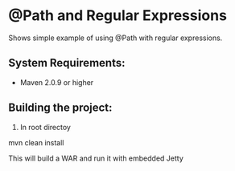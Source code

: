 @Path and Regular Expressions
===============================
Shows simple example of using @Path with regular expressions.

System Requirements:
-------------------------
- Maven 2.0.9 or higher

Building the project:
-------------------------
1. In root directoy

mvn clean install

This will build a WAR and run it with embedded Jetty
